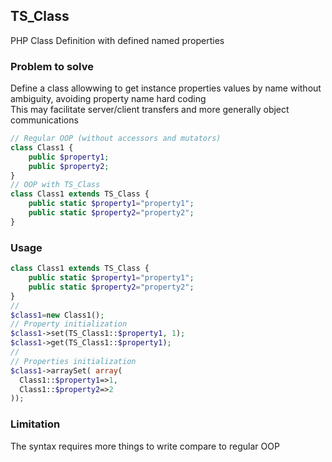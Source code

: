 ## TS_Class
PHP Class Definition with defined named properties
### Problem to solve
Define a class allowwing to get instance properties values by name without ambiguity, avoiding property name hard coding  
This may facilitate server/client transfers and more generally object communications  
```php
// Regular OOP (without accessors and mutators)
class Class1 {
    public $property1;
    public $property2;
}
// OOP with TS_Class
class Class1 extends TS_Class {
    public static $property1="property1";
    public static $property2="property2";
}
```
### Usage
```php
class Class1 extends TS_Class {
    public static $property1="property1";
    public static $property2="property2";
}
//
$class1=new Class1();
// Property initialization
$class1->set(TS_Class1::$property1, 1);
$class1->get(TS_Class1::$property1);
//
// Properties initialization
$class1->arraySet( array(
  Class1::$property1=>1,
  Class1::$property2=>2
));
```
### Limitation  
The syntax requires more things to write compare to regular OOP

